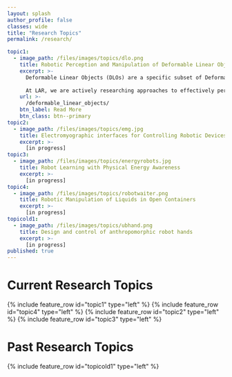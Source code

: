 ```yaml
---
layout: splash
author_profile: false
classes: wide
title: "Research Topics"
permalink: /research/

topic1:
  - image_path: /files/images/topics/dlo.png 
    title: Robotic Perception and Manipulation of Deformable Linear Objects
    excerpt: >-
      Deformable Linear Objects (DLOs) are a specific subset of Deformable Objects (DOs), i.e. objects that can change their shape when subjected to external forces. DLOs are characterized by a linear geometry and include examples such as wires, cables, strings, and ropes. Despite being common in both domestic and industrial environments, DLOs pose a significant challenge for robotic applications. Indeed, the manufacturing and assembly industries that work with wires and wiring harnesses still rely heavily on human labor. The main challenges that robots face when dealing with these objects are: (1) the lack of any specific shape or feature that distinguishes them from other objects; (2) the vast number of possible configurations they can assume; and (3) their highly nonlinear and complex dynamics, which are generally difficult to model and predict.
      
      At LAR, we are actively researching approaches to effectively perceive DLOs using deep learning methods, while also developing smart strategies to enable the automatic generation of training datasets. For the robotic manipulation, our focus is on combining both model-based and learning-based approaches, with the aim of addressing some of their individual limitations.
    url: >- 
      /deformable_linear_objects/
    btn_label: Read More
    btn_class: btn--primary 
topic2:
  - image_path: /files/images/topics/emg.jpg 
    title: Electromyographic interfaces for Controlling Robotic Devices
    excerpt: >-
      [in progress]
topic3:
  - image_path: /files/images/topics/energyrobots.jpg 
    title: Robot Learning with Physical Energy Awareness
    excerpt: >-
      [in progress]
topic4:
  - image_path: /files/images/topics/robotwaiter.png 
    title: Robotic Manipulation of Liquids in Open Containers
    excerpt: >-
      [in progress]
topicold1:
  - image_path: /files/images/topics/ubhand.png 
    title: Design and control of anthropomorphic robot hands
    excerpt: >-
      [in progress] 
published: true
---
```



# Current Research Topics
{% include feature_row id="topic1" type="left" %}
{% include feature_row id="topic4" type="left" %} 
{% include feature_row id="topic2" type="left" %} 
{% include feature_row id="topic3" type="left" %} 

# Past Research Topics
{% include feature_row id="topicold1" type="left" %}  
